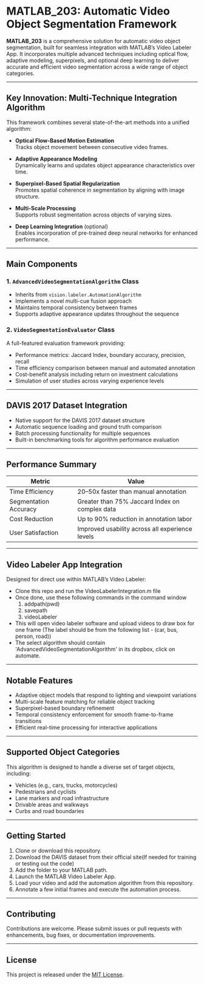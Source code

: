 # MATLAB_203: Automatic Video Object Segmentation Framework

**MATLAB_203** is a comprehensive solution for automatic video object segmentation, built for seamless integration with MATLAB’s Video Labeler App. It incorporates multiple advanced techniques including optical flow, adaptive modeling, superpixels, and optional deep learning to deliver accurate and efficient video segmentation across a wide range of object categories.

---

## Key Innovation: Multi-Technique Integration Algorithm

This framework combines several state-of-the-art methods into a unified algorithm:

- **Optical Flow-Based Motion Estimation**  
  Tracks object movement between consecutive video frames.

- **Adaptive Appearance Modeling**  
  Dynamically learns and updates object appearance characteristics over time.

- **Superpixel-Based Spatial Regularization**  
  Promotes spatial coherence in segmentation by aligning with image structure.

- **Multi-Scale Processing**  
  Supports robust segmentation across objects of varying sizes.

- **Deep Learning Integration** (optional)  
  Enables incorporation of pre-trained deep neural networks for enhanced performance.

---

## Main Components

### 1. `AdvancedVideoSegmentationAlgorithm` Class

- Inherits from `vision.labeler.AutomationAlgorithm`
- Implements a novel multi-cue fusion approach
- Maintains temporal consistency between frames
- Supports adaptive appearance updates throughout the sequence

### 2. `VideoSegmentationEvaluator` Class

A full-featured evaluation framework providing:

- Performance metrics: Jaccard Index, boundary accuracy, precision, recall
- Time efficiency comparison between manual and automated annotation
- Cost-benefit analysis including return on investment calculations
- Simulation of user studies across varying experience levels

---

## DAVIS 2017 Dataset Integration

- Native support for the DAVIS 2017 dataset structure
- Automatic sequence loading and ground truth comparison
- Batch processing functionality for multiple sequences
- Built-in benchmarking tools for algorithm performance evaluation

---

## Performance Summary

| Metric                  | Value                                       |
|-------------------------|---------------------------------------------|
| Time Efficiency         | 20–50x faster than manual annotation        |
| Segmentation Accuracy   | Greater than 75% Jaccard Index on complex data |
| Cost Reduction          | Up to 90% reduction in annotation labor    |
| User Satisfaction       | Improved usability across all experience levels |

---

## Video Labeler App Integration

Designed for direct use within MATLAB’s Video Labeler:

- Clone this repo and run the VideoLabelerIntegration.m file
- Once done, use these following commands in the command window
  1. addpath(pwd)
  2. savepath
  3. videoLabeler
- This will open video labeler software and upload videos to draw box for one frame (The label should be from the following list - (car, bus, person, road))
- The select algorithm should contain 'AdvancedVideoSegmentationAlgorithm' in its dropbox, click on automate.

---

## Notable Features

- Adaptive object models that respond to lighting and viewpoint variations
- Multi-scale feature matching for reliable object tracking
- Superpixel-based boundary refinement
- Temporal consistency enforcement for smooth frame-to-frame transitions
- Efficient real-time processing for interactive applications

---

## Supported Object Categories

This algorithm is designed to handle a diverse set of target objects, including:

- Vehicles (e.g., cars, trucks, motorcycles)
- Pedestrians and cyclists
- Lane markers and road infrastructure
- Drivable areas and walkways
- Curbs and road boundaries

---

## Getting Started

1. Clone or download this repository.
2. Download the DAVIS dataset from their official site(If needed for training or testing out the code)
3. Add the folder to your MATLAB path.
4. Launch the MATLAB Video Labeler App.
5. Load your video and add the automation algorithm from this repository.
6. Annotate a few initial frames and execute the automation process.

---

## Contributing

Contributions are welcome. Please submit issues or pull requests with enhancements, bug fixes, or documentation improvements.

---

## License

This project is released under the [MIT License](LICENSE).
